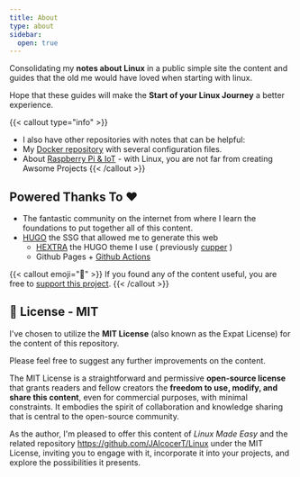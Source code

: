 ```yaml
---
title: About
type: about
sidebar:
  open: true
---
```


Consolidating my **notes about Linux** in a public simple site the content and guides that the old me would have loved when starting with linux.

Hope that these guides will make the **Start of your Linux Journey** a better experience.


{{< callout type="info" >}}
* I also have other repositories with notes that can be helpful:
* My [Docker repository](https://github.com/JAlcocerT/Docker) with several configuration files.
* About [Raspberry Pi & IoT](https://jalcocert.github.io/RPi/) - with Linux, you are not far from creating Awsome Projects
{{< /callout >}}

## Powered Thanks To ❤️ 

* The fantastic community on the internet from where I learn the foundations to put together all of this content.
* [HUGO](https://github.com/gohugoio/hugo) the SSG that allowed me to generate this web
  * [HEXTRA](https://github.com/imfing/hextra) the HUGO theme I use ( previously [cupper](https://github.com/zwbetz-gh/cupper-hugo-theme) )
  * Github Pages + [Github Actions](https://github.com/JAlcocerT/Linux/tree/main/.github/workflows)


{{< callout emoji="📢" >}}
  If you found any of the content useful, you are free to [support this project](https://ko-fi.com/jalcocertech).
{{< /callout >}}

## 📜 License - MIT


I've chosen to utilize the **MIT License** (also known as the Expat License) for the content of this repository.

Please feel free to suggest any further improvements on the content.

The MIT License is a straightforward and permissive **open-source license** that grants readers and fellow creators the **freedom to use, modify, and share this content**, even for commercial purposes, with minimal constraints. It embodies the spirit of collaboration and knowledge sharing that is central to the open-source community.

As the author, I'm pleased to offer this content of *Linux Made Easy* and the related repository <https://github.com/JAlcocerT/Linux> under the MIT License, inviting you to engage with it, incorporate it into your projects, and explore the possibilities it presents.